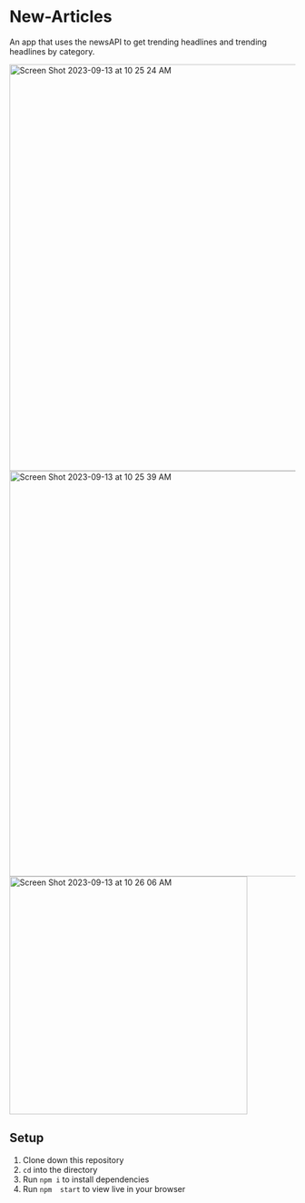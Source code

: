 # New-Articles

An app that uses the newsAPI to get trending headlines and trending headlines by category.

<img width="716" alt="Screen Shot 2023-09-13 at 10 25 24 AM" src="https://github.com/alivaditis/news-articles/assets/123565022/cd4e79fc-5085-4aeb-bc0b-1c88a498d99b">
<img width="714" alt="Screen Shot 2023-09-13 at 10 25 39 AM" src="https://github.com/alivaditis/news-articles/assets/123565022/780f7032-0599-45d5-97fa-80a0d6fff39c">
<img width="419" alt="Screen Shot 2023-09-13 at 10 26 06 AM" src="https://github.com/alivaditis/news-articles/assets/123565022/92eece5a-55bf-42a4-b7f3-bc0edcfb5e65">


## Setup

1. Clone down this repository
1. `cd` into the directory
1. Run `npm i` to install dependencies
1. Run `npm  start` to view live in your browser
